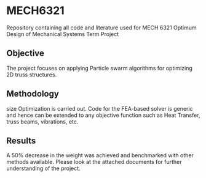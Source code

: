 # MECH6321
Repository containing all code and literature used for MECH 6321 Optimum Design of Mechanical Systems Term Project 

## Objective 
The project focuses on applying Particle swarm algorithms for optimizing 2D truss structures.

## Methodology 
size Optimization is carried out. Code for the FEA-based solver is generic and hence can be extended to any objective function such as Heat Transfer, truss beams, vibrations, etc.   

## Results
A 50% decrease in the weight was achieved and benchmarked with other methods available. Please look at the attached documents for further understanding of the project. 
